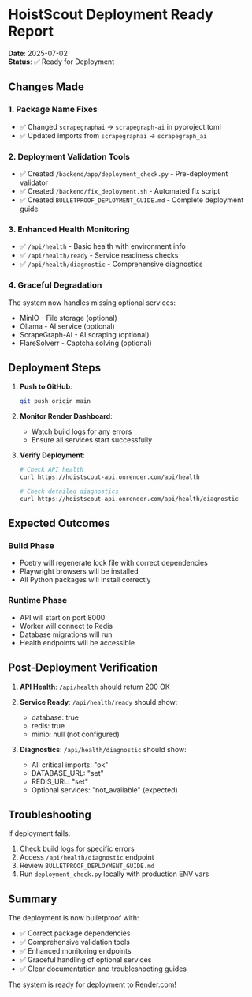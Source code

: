 # HoistScout Deployment Ready Report

**Date**: 2025-07-02  
**Status**: ✅ Ready for Deployment

## Changes Made

### 1. Package Name Fixes
- ✅ Changed `scrapegraphai` → `scrapegraph-ai` in pyproject.toml
- ✅ Updated imports from `scrapegraphai` → `scrapegraph_ai`

### 2. Deployment Validation Tools
- ✅ Created `/backend/app/deployment_check.py` - Pre-deployment validator
- ✅ Created `/backend/fix_deployment.sh` - Automated fix script
- ✅ Created `BULLETPROOF_DEPLOYMENT_GUIDE.md` - Complete deployment guide

### 3. Enhanced Health Monitoring
- ✅ `/api/health` - Basic health with environment info
- ✅ `/api/health/ready` - Service readiness checks
- ✅ `/api/health/diagnostic` - Comprehensive diagnostics

### 4. Graceful Degradation
The system now handles missing optional services:
- MinIO - File storage (optional)
- Ollama - AI service (optional)  
- ScrapeGraph-AI - AI scraping (optional)
- FlareSolverr - Captcha solving (optional)

## Deployment Steps

1. **Push to GitHub**:
   ```bash
   git push origin main
   ```

2. **Monitor Render Dashboard**:
   - Watch build logs for any errors
   - Ensure all services start successfully

3. **Verify Deployment**:
   ```bash
   # Check API health
   curl https://hoistscout-api.onrender.com/api/health
   
   # Check detailed diagnostics
   curl https://hoistscout-api.onrender.com/api/health/diagnostic
   ```

## Expected Outcomes

### Build Phase
- Poetry will regenerate lock file with correct dependencies
- Playwright browsers will be installed
- All Python packages will install correctly

### Runtime Phase
- API will start on port 8000
- Worker will connect to Redis
- Database migrations will run
- Health endpoints will be accessible

## Post-Deployment Verification

1. **API Health**: `/api/health` should return 200 OK
2. **Service Ready**: `/api/health/ready` should show:
   - database: true
   - redis: true
   - minio: null (not configured)

3. **Diagnostics**: `/api/health/diagnostic` should show:
   - All critical imports: "ok"
   - DATABASE_URL: "set"
   - REDIS_URL: "set"
   - Optional services: "not_available" (expected)

## Troubleshooting

If deployment fails:

1. Check build logs for specific errors
2. Access `/api/health/diagnostic` endpoint
3. Review `BULLETPROOF_DEPLOYMENT_GUIDE.md`
4. Run `deployment_check.py` locally with production ENV vars

## Summary

The deployment is now bulletproof with:
- ✅ Correct package dependencies
- ✅ Comprehensive validation tools
- ✅ Enhanced monitoring endpoints
- ✅ Graceful handling of optional services
- ✅ Clear documentation and troubleshooting guides

The system is ready for deployment to Render.com!